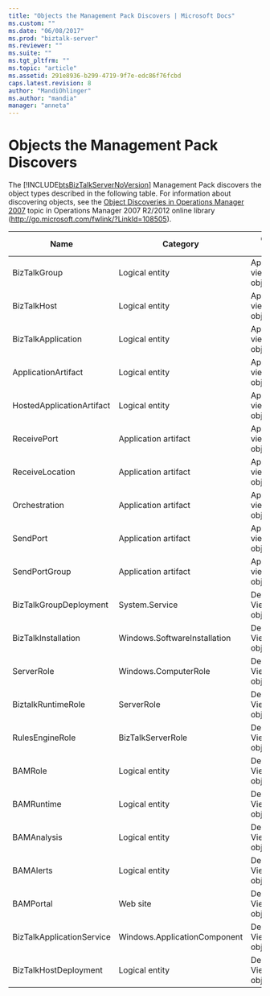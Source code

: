```yaml
---
title: "Objects the Management Pack Discovers | Microsoft Docs"
ms.custom: ""
ms.date: "06/08/2017"
ms.prod: "biztalk-server"
ms.reviewer: ""
ms.suite: ""
ms.tgt_pltfrm: ""
ms.topic: "article"
ms.assetid: 291e8936-b299-4719-9f7e-edc86f76fcbd
caps.latest.revision: 8
author: "MandiOhlinger"
ms.author: "mandia"
manager: "anneta"
---
```

# Objects the Management Pack Discovers
The [!INCLUDE[btsBizTalkServerNoVersion](../includes/btsbiztalkservernoversion-md.md)] Management Pack discovers the object types described in the following table. For information about discovering objects, see the [Object Discoveries in Operations Manager 2007](https://go.microsoft.com/fwlink/?LinkId=108505) topic in Operations Manager 2007 R2/2012 online library (<http://go.microsoft.com/fwlink/?LinkId=108505>).

|Name|Category|Object Type|
|----------|--------------|-----------------|
|BizTalkGroup|Logical entity|Application view objects|
|BizTalkHost|Logical entity|Application view objects|
|BizTalkApplication|Logical entity|Application view objects|
|ApplicationArtifact|Logical entity|Application view objects|
|HostedApplicationArtifact|Logical entity|Application view objects|
|ReceivePort|Application artifact|Application view objects|
|ReceiveLocation|Application artifact|Application view objects|
|Orchestration|Application artifact|Application view objects|
|SendPort|Application artifact|Application view objects|
|SendPortGroup|Application artifact|Application view objects|
|BizTalkGroupDeployment|System.Service|Deployment View objects|
|BizTalkInstallation|Windows.SoftwareInstallation|Deployment View objects|
|ServerRole|Windows.ComputerRole|Deployment View objects|
|BiztalkRuntimeRole|ServerRole|Deployment View objects|
|RulesEngineRole|BizTalkServerRole|Deployment View objects|
|BAMRole|Logical entity|Deployment View objects|
|BAMRuntime|Logical entity|Deployment View objects|
|BAMAnalysis|Logical entity|Deployment View objects|
|BAMAlerts|Logical entity|Deployment View objects|
|BAMPortal|Web site|Deployment View objects|
|BizTalkApplicationService|Windows.ApplicationComponent|Deployment View objects|
|BizTalkHostDeployment|Logical entity|Deployment View objects|